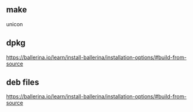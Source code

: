 
## make
unicon

## dpkg
https://ballerina.io/learn/install-ballerina/installation-options/#build-from-source

## deb files
https://ballerina.io/learn/install-ballerina/installation-options/#build-from-source